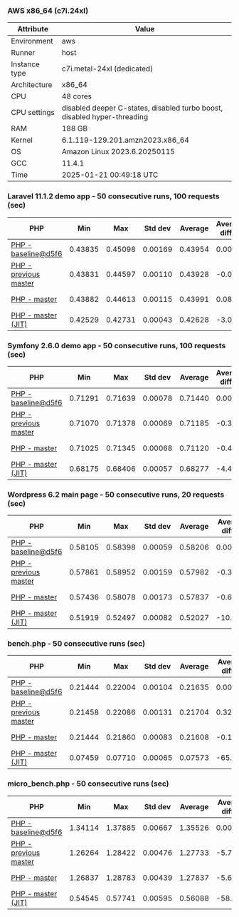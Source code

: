 ### AWS x86_64 (c7i.24xl)

|  Attribute    |     Value      |
|---------------|----------------|
| Environment   |aws|
| Runner        |host|
| Instance type |c7i.metal-24xl (dedicated)|
| Architecture  |x86_64
| CPU           |48 cores|
| CPU settings  |disabled deeper C-states, disabled turbo boost, disabled hyper-threading|
| RAM           |188 GB|
| Kernel        |6.1.119-129.201.amzn2023.x86_64|
| OS            |Amazon Linux 2023.6.20250115|
| GCC           |11.4.1|
| Time          |2025-01-21 00:49:18 UTC|

### Laravel 11.1.2 demo app - 50 consecutive runs, 100 requests (sec)

|     PHP     |     Min     |     Max     |    Std dev   |   Average  |  Average diff % |   Median   | Median diff % |     Memory    |
|-------------|-------------|-------------|--------------|------------|-----------------|------------|---------------|---------------|
|[PHP - baseline@d5f6](https://github.com/php/php-src/commit/d5f6e56610)|0.43835|0.45098|0.00169|0.43954|0.00%|0.43924|0.00%|41.87 MB|
|[PHP - previous master](https://github.com/php/php-src/commit/6bd2b8dfa5)|0.43831|0.44597|0.00110|0.43928|-0.06%|0.43910|-0.03%|41.77 MB|
|[PHP - master](https://github.com/php/php-src/commit/0f8340d0a5)|0.43882|0.44613|0.00115|0.43991|0.08%|0.43966|0.09%|41.77 MB|
|[PHP - master (JIT)](https://github.com/php/php-src/commit/0f8340d0a5)|0.42529|0.42731|0.00043|0.42628|-3.02%|0.42625|-2.96%|50.82 MB|

### Symfony 2.6.0 demo app - 50 consecutive runs, 100 requests (sec)

|     PHP     |     Min     |     Max     |    Std dev   |   Average  |  Average diff % |   Median   | Median diff % |     Memory    |
|-------------|-------------|-------------|--------------|------------|-----------------|------------|---------------|---------------|
|[PHP - baseline@d5f6](https://github.com/php/php-src/commit/d5f6e56610)|0.71291|0.71639|0.00078|0.71440|0.00%|0.71444|0.00%|37.41 MB|
|[PHP - previous master](https://github.com/php/php-src/commit/6bd2b8dfa5)|0.71070|0.71378|0.00069|0.71185|-0.36%|0.71180|-0.37%|37.47 MB|
|[PHP - master](https://github.com/php/php-src/commit/0f8340d0a5)|0.71025|0.71345|0.00068|0.71120|-0.45%|0.71100|-0.48%|37.47 MB|
|[PHP - master (JIT)](https://github.com/php/php-src/commit/0f8340d0a5)|0.68175|0.68406|0.00057|0.68277|-4.43%|0.68277|-4.43%|44.55 MB|

### Wordpress 6.2 main page - 50 consecutive runs, 20 requests (sec)

|     PHP     |     Min     |     Max     |    Std dev   |   Average  |  Average diff % |   Median   | Median diff % |     Memory    |
|-------------|-------------|-------------|--------------|------------|-----------------|------------|---------------|---------------|
|[PHP - baseline@d5f6](https://github.com/php/php-src/commit/d5f6e56610)|0.58105|0.58398|0.00059|0.58206|0.00%|0.58197|0.00%|43.02 MB|
|[PHP - previous master](https://github.com/php/php-src/commit/6bd2b8dfa5)|0.57861|0.58952|0.00159|0.57982|-0.39%|0.57944|-0.43%|42.87 MB|
|[PHP - master](https://github.com/php/php-src/commit/0f8340d0a5)|0.57436|0.58078|0.00173|0.57837|-0.63%|0.57887|-0.53%|42.87 MB|
|[PHP - master (JIT)](https://github.com/php/php-src/commit/0f8340d0a5)|0.51919|0.52497|0.00082|0.52027|-10.62%|0.52024|-10.61%|61.98 MB|

### bench.php - 50 consecutive runs (sec)

|     PHP     |     Min     |     Max     |    Std dev   |   Average  |  Average diff % |   Median   | Median diff % |     Memory    |
|-------------|-------------|-------------|--------------|------------|-----------------|------------|---------------|---------------|
|[PHP - baseline@d5f6](https://github.com/php/php-src/commit/d5f6e56610)|0.21444|0.22004|0.00104|0.21635|0.00%|0.21619|0.00%|26.19 MB|
|[PHP - previous master](https://github.com/php/php-src/commit/6bd2b8dfa5)|0.21458|0.22086|0.00131|0.21704|0.32%|0.21692|0.34%|26.14 MB|
|[PHP - master](https://github.com/php/php-src/commit/0f8340d0a5)|0.21444|0.21860|0.00083|0.21608|-0.13%|0.21593|-0.12%|26.14 MB|
|[PHP - master (JIT)](https://github.com/php/php-src/commit/0f8340d0a5)|0.07459|0.07710|0.00065|0.07573|-65.00%|0.07581|-64.93%|27.31 MB|

### micro_bench.php - 50 consecutive runs (sec)

|     PHP     |     Min     |     Max     |    Std dev   |   Average  |  Average diff % |   Median   | Median diff % |     Memory    |
|-------------|-------------|-------------|--------------|------------|-----------------|------------|---------------|---------------|
|[PHP - baseline@d5f6](https://github.com/php/php-src/commit/d5f6e56610)|1.34114|1.37885|0.00667|1.35526|0.00%|1.35432|0.00%|20.45 MB|
|[PHP - previous master](https://github.com/php/php-src/commit/6bd2b8dfa5)|1.26264|1.28422|0.00476|1.27733|-5.75%|1.27776|-5.65%|20.39 MB|
|[PHP - master](https://github.com/php/php-src/commit/0f8340d0a5)|1.26837|1.28783|0.00439|1.27837|-5.67%|1.27905|-5.56%|20.40 MB|
|[PHP - master (JIT)](https://github.com/php/php-src/commit/0f8340d0a5)|0.54545|0.57741|0.00595|0.56088|-58.62%|0.56030|-58.63%|21.73 MB|
